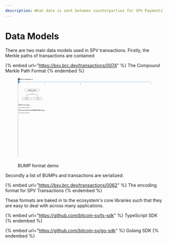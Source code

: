 ```yaml
---
description: What data is sent between counterparties for SPV Payments?
---
```


# Data Models

There are two main data models used in SPV transactions. Firstly, the Merkle paths of transactions are contained

{% embed url="https://bsv.brc.dev/transactions/0074" %}
The Compound Merkle Path Format
{% endembed %}

<div data-full-width="true">

<figure><picture><source srcset="/.gitbook/assets/ScreenRecording2024-01-16at5.31.29PM-ezgif.com-effects.gif" media="(prefers-color-scheme: dark)"><img src="/.gitbook/assets/ScreenRecording2024-01-16at5.31.29PM-ezgif.com-video-to-gif-converter.gif" alt=""></picture><figcaption><p>BUMP format demo</p></figcaption></figure>

</div>

Secondly a list of BUMPs and transactions are serialized:

{% embed url="https://bsv.brc.dev/transactions/0062" %}
The encoding format for SPV Transactions
{% endembed %}

These formats are baked in to the ecosystem's core libraries such that they are easy to deal with across many applications.

{% embed url="https://github.com/bitcoin-sv/ts-sdk" %}
TypeScript SDK
{% endembed %}

{% embed url="https://github.com/bitcoin-sv/go-sdk" %}
Golang SDK
{% endembed %}
